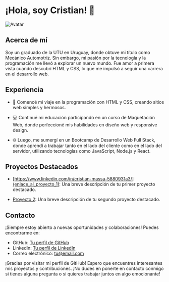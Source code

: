 # ¡Hola, soy Cristian! 👋

![Avatar](https://avatars.githubusercontent.com/u/109998938?v=4)

## Acerca de mí

Soy un graduado de la UTU en Uruguay, donde obtuve mi título como Mecánico Automotriz. Sin embargo, mi pasión por la tecnología y la programación me llevó a explorar un nuevo mundo. Fue amor a primera vista cuando descubrí HTML y CSS, lo que me impulsó a seguir una carrera en el desarrollo web.

## Experiencia

- 🚀 Comencé mi viaje en la programación con HTML y CSS, creando sitios web simples y hermosos.

- 💻 Continué mi educación participando en un curso de Maquetación Web, donde perfeccioné mis habilidades en diseño web y responsive design.

- 🌐 Luego, me sumergí en un Bootcamp de Desarrollo Web Full Stack, donde aprendí a trabajar tanto en el lado del cliente como en el lado del servidor, utilizando tecnologías como JavaScript, Node.js y React.

## Proyectos Destacados

- [https://www.linkedin.com/in/cristian-massa-5880931a3/](enlace_al_proyecto_1): Una breve descripción de tu primer proyecto destacado.

- [Proyecto 2](enlace_al_proyecto_2): Una breve descripción de tu segundo proyecto destacado.

## Contacto

¡Siempre estoy abierto a nuevas oportunidades y colaboraciones! Puedes encontrarme en:

- GitHub: [Tu perfil de GitHub](enlace_a_tu_perfil_de_github)
- LinkedIn: [Tu perfil de LinkedIn](enlace_a_tu_perfil_de_linkedin)
- Correo electrónico: [tu@email.com](mailto:tu@email.com)

¡Gracias por visitar mi perfil de GitHub! Espero que encuentres interesantes mis proyectos y contribuciones. ¡No dudes en ponerte en contacto conmigo si tienes alguna pregunta o si quieres trabajar juntos en algo emocionante!

<!--
**Cristian-Massa/Cristian-Massa** is a ✨ _special_ ✨ repository because its `README.md` (this file) appears on your GitHub profile.

Here are some ideas to get you started:

- 🔭 I’m currently working on ...
- 🌱 I’m currently learning ...
- 👯 I’m looking to collaborate on ...
- 🤔 I’m looking for help with ...
- 💬 Ask me about ...
- 📫 How to reach me: ...
- 😄 Pronouns: ...
- ⚡ Fun fact: ...
-->
